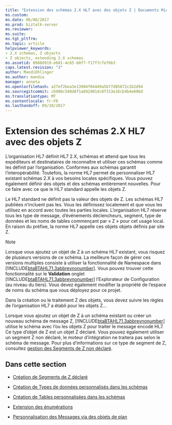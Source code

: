 ```yaml
---
title: "Extension des schémas 2.X HL7 avec des objets Z | Documents Microsoft"
ms.custom: 
ms.date: 06/08/2017
ms.prod: biztalk-server
ms.reviewer: 
ms.suite: 
ms.tgt_pltfrm: 
ms.topic: article
helpviewer_keywords:
- 2.X schemas, Z objects
- Z objects, extending 2.X schemas
ms.assetid: 0980d919-eb81-4c65-b0f7-f17f7cfef6b3
caps.latest.revision: "3"
author: MandiOhlinger
ms.author: mandia
manager: anneta
ms.openlocfilehash: a27ef2bea3e13904f04449a5b77d05672c2b2d94
ms.sourcegitcommit: cb908c540d8f1a692d01dc8f313e16cb4b4e696d
ms.translationtype: MT
ms.contentlocale: fr-FR
ms.lasthandoff: 09/20/2017
---
```

# <a name="extending-hl7-2x-schemas-with-z-objects"></a>Extension des schémas 2.X HL7 avec des objets Z
L’organisation HL7 définit HL7 2.X, schémas et attend que tous les expéditeurs et destinataires de reconnaître et utiliser ces schémas comme les définit par l’organisation. Conformes aux schémas garantit l’interopérabilité. Toutefois, la norme HL7 permet de personnaliser HL7 existant schémas 2.X à vos besoins locales spécifiques. Vous pouvez également définir des objets et des schémas entièrement nouvelles. Pour ce faire avec ce que le HL7 standard appelle les objets Z.  
  
 Le HL7 standard ne définit pas la valeur des objets de Z. Les schémas HL7 publiées n’incluent pas les. Vous les définissez localement et que vous les utilisez en accord avec toutes les parties locales. L’organisation HL7 réserve tous les type de message, d’événements déclencheurs, segment, type de données et les noms de tables commençant par « Z » pour cet usage local. En raison du préfixe, la norme HL7 appelle ces objets objets définis par site Z.  
  
> [!NOTE]
>  Lorsque vous ajoutez un objet de Z à un schéma HL7 existant, vous risquez de plusieurs versions de ce schéma. La meilleure façon de gérer ces versions multiples consiste à utiliser la fonctionnalité de Namespace dans [!INCLUDE[btaBTAHL71.3abbrevnonumber](../../includes/btabtahl71-3abbrevnonumber-md.md)]. Vous pouvez trouver cette fonctionnalité sur le **Validation** onglet [!INCLUDE[btaBTAHL71.3abbrevnonumber](../../includes/btabtahl71-3abbrevnonumber-md.md)] l’Explorateur de Configuration (au niveau du tiers). Vous devez également modifier la propriété de l’espace de noms du schéma que vous déployez pour ce projet.  
  
 Dans la création ou le traitement Z des objets, vous devez suivre les règles de l’organisation HL7 a établi pour les objets Z...  
  
 Lorsque vous ajoutez un objet de Z à un schéma existant ou créer un nouveau schéma de message Z, [!INCLUDE[btaBTAHL71.3abbrevnonumber](../../includes/btabtahl71-3abbrevnonumber-md.md)] utilise le schéma avec l’ou les objets Z pour traiter le message encodé HL7. Ce type d’objet de Z est un objet Z déclaré. Vous pouvez également utiliser un segment Z non déclaré, le moteur d’intégration ne traitera pas selon le schéma de message. Pour plus d’informations sur ce type de segment de Z, consultez [gestion des Segments de Z non déclaré](../../adapters-and-accelerators/accelerator-hl7/handling-undeclared-z-segments.md).  
  
## <a name="in-this-section"></a>Dans cette section  
  
-   [Création de Segments de Z déclaré](../../adapters-and-accelerators/accelerator-hl7/creating-declared-z-segments.md)  
  
-   [Création de Types de données personnalisés dans les schémas](../../adapters-and-accelerators/accelerator-hl7/creating-custom-data-types-in-schemas.md)  
  
-   [Création de Tables personnalisées dans les schémas](../../adapters-and-accelerators/accelerator-hl7/creating-custom-tables-in-schemas.md)  
  
-   [Extension des énumérations](../../adapters-and-accelerators/accelerator-hl7/extending-enumerations.md)  
  
-   [Personnalisation des Messages via des objets de plan](../../adapters-and-accelerators/accelerator-hl7/customizing-messages-through-z-objects.md)